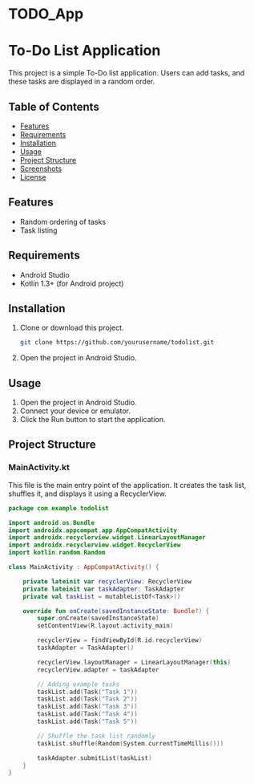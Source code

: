 # TODO_App

# To-Do List Application

This project is a simple To-Do list application. Users can add tasks, and these tasks are displayed in a random order.

## Table of Contents
- [Features](#features)
- [Requirements](#requirements)
- [Installation](#installation)
- [Usage](#usage)
- [Project Structure](#project-structure)
- [Screenshots](#screenshots)
- [License](#license)

## Features
- Random ordering of tasks
- Task listing

## Requirements
- Android Studio
- Kotlin 1.3+ (for Android project)

## Installation
1. Clone or download this project.
    ```sh
    git clone https://github.com/yourusername/todolist.git
    ```
2. Open the project in Android Studio.

## Usage
1. Open the project in Android Studio.
2. Connect your device or emulator.
3. Click the Run button to start the application.

## Project Structure

### MainActivity.kt
This file is the main entry point of the application. It creates the task list, shuffles it, and displays it using a RecyclerView.

```kotlin
package com.example.todolist

import android.os.Bundle
import androidx.appcompat.app.AppCompatActivity
import androidx.recyclerview.widget.LinearLayoutManager
import androidx.recyclerview.widget.RecyclerView
import kotlin.random.Random

class MainActivity : AppCompatActivity() {

    private lateinit var recyclerView: RecyclerView
    private lateinit var taskAdapter: TaskAdapter
    private val taskList = mutableListOf<Task>()

    override fun onCreate(savedInstanceState: Bundle?) {
        super.onCreate(savedInstanceState)
        setContentView(R.layout.activity_main)

        recyclerView = findViewById(R.id.recyclerView)
        taskAdapter = TaskAdapter()

        recyclerView.layoutManager = LinearLayoutManager(this)
        recyclerView.adapter = taskAdapter

        // Adding example tasks
        taskList.add(Task("Task 1"))
        taskList.add(Task("Task 2"))
        taskList.add(Task("Task 3"))
        taskList.add(Task("Task 4"))
        taskList.add(Task("Task 5"))

        // Shuffle the task list randomly
        taskList.shuffle(Random(System.currentTimeMillis()))

        taskAdapter.submitList(taskList)
    }
}
